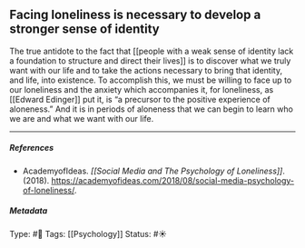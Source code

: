 ## Facing loneliness is necessary to develop a stronger sense of identity  # 

The true antidote to the fact that [[people with a weak sense of identity lack a foundation to structure and direct their lives]] is to discover what we truly want with our life and to take the actions necessary to bring that identity, and life, into existence. To accomplish this, we must be willing to face up to our loneliness and the anxiety which accompanies it, for loneliness, as [[Edward Edinger]] put it, is “a precursor to the positive experience of aloneness.” And it is in periods of aloneness that we can begin to learn who we are and what we want with our life.

___

##### References

- AcademyofIdeas. _[[Social Media and The Psychology of Loneliness]]_. (2018). https://academyofideas.com/2018/08/social-media-psychology-of-loneliness/.

##### Metadata

Type: #🔴 
Tags: [[Psychology]]
Status: #☀️ 